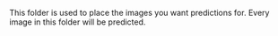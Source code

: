 This folder is used to place the images you want predictions for.
Every image in this folder will be predicted.

